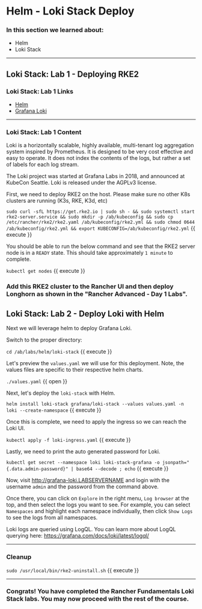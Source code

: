 # Helm - Loki Stack Deploy

### In this section we learned about:

* Helm
* Loki Stack

____

## Loki Stack: Lab 1 - Deploying RKE2

### Loki Stack: Lab 1 Links

* [Helm](https://helm.io)
* [Grafana Loki](https://grafana.com/oss/loki/)

____

### Loki Stack: Lab 1 Content

Loki is a horizontally scalable, highly available, multi-tenant log aggregation system inspired by Prometheus. It is designed to be very cost effective and easy to operate. It does not index the contents of the logs, but rather a set of labels for each log stream.

The Loki project was started at Grafana Labs in 2018, and announced at KubeCon Seattle. Loki is released under the AGPLv3 license.

First, we need to deploy RKE2 on the host. Please make sure no other K8s clusters are running (K3s, RKE, K3d, etc)

`sudo curl -sfL https://get.rke2.io | sudo sh - && sudo systemctl start rke2-server.service && sudo mkdir -p /ab/kubeconfig && sudo cp /etc/rancher/rke2/rke2.yaml /ab/kubeconfig/rke2.yml && sudo chmod 0644 /ab/kubeconfig/rke2.yml && export KUBECONFIG=/ab/kubeconfig/rke2.yml`  {{ execute }}

You should be able to run the below command and see that the RKE2 server node is in a `READY` state.  This should take approximately `1 minute` to complete.

`kubectl get nodes` {{ execute }}

### Add this RKE2 cluster to the Rancher UI and then deploy Longhorn as shown in the "Rancher Advanced - Day 1 Labs".


## Loki Stack: Lab 2 - Deploy Loki with Helm

Next we will leverage helm to deploy Grafana Loki.

Switch to the proper directory:

`cd /ab/labs/helm/loki-stack` {{ execute }}

Let's preview the `values.yaml` we will use for this deployment. Note, the values files are specific to their respective helm charts.

`./values.yaml` {{ open }}

Next, let's deploy the `loki-stack` with Helm.

`helm install loki-stack grafana/loki-stack --values values.yaml -n loki --create-namespace`  {{ execute }}

Once this is complete, we need to apply the ingress so we can reach the Loki UI.

`kubectl apply -f loki-ingress.yaml`  {{ execute }}

Lastly, we need to print the auto generated password for Loki.

`kubectl get secret --namespace loki loki-stack-grafana -o jsonpath="{.data.admin-password}" | base64 --decode ; echo` {{ execute }}


Now, visit http://grafana-loki.LABSERVERNAME and login with the username `admin` and the password from the command above.

Once there, you can click on `Explore` in the right menu, `Log browser` at the top, and then select the logs you want to see. For example, you can select `Namespaces` and highlight each namespace individually, then click `Show Logs` to see the logs from all namespaces.

Loki logs are queried using LogQL. You can learn more about LogQL querying here: https://grafana.com/docs/loki/latest/logql/

____

### Cleanup

`sudo /usr/local/bin/rke2-uninstall.sh` {{ execute }}

____

### Congrats! You have completed the Rancher Fundamentals Loki Stack labs. You may now proceed with the rest of the course.
